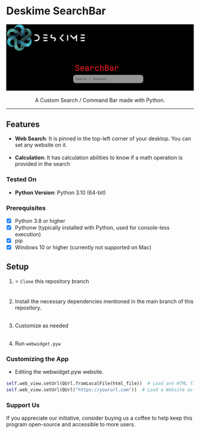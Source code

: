 # Deskime SearchBar
<div style="text-align: center;"> 

![Screenshot](./screenshot.png)

A Custom Search / Command Bar made with Python.
</div>

------------

## Features

-  **Web Search**: It is pinned in the top-left corner of your desktop. You can set any website on it.
<br><br>
-  **Calculation**: It has calculation abilities to know if a math operation is provided in the search

### Tested On

- **Python Version**: Python 3.10 (64-bit)

### Prerequisites

- [x] Python 3.8 or higher
- [x] Pythonw (typically installed with Python, used for console-less execution)
- [x] pip
- [x] Windows 10 or higher (currently not supported on Mac)

## Setup

1. ⭐ `Clone` this repository branch
	  <br><br>
2.  Install the necessary dependencies mentioned in the main branch of this repository.
  <br><br>

3. Customize as needed
<br><br>
4. Run `webwidget.pyw`

### Customizing the App

- Editing the webwidget.pyw website.


```python
self.web_view.setUrl(QUrl.fromLocalFile(html_file))  # Load ann HTML file as QUrl
self.web_view.setUrl(QUrl("https://yoururl.com"))  # Load a Website as QUrl
```

### Support Us
If you appreciate our initiative, consider buying us a coffee to help keep this program open-source and accessible to more users.
<br><br>